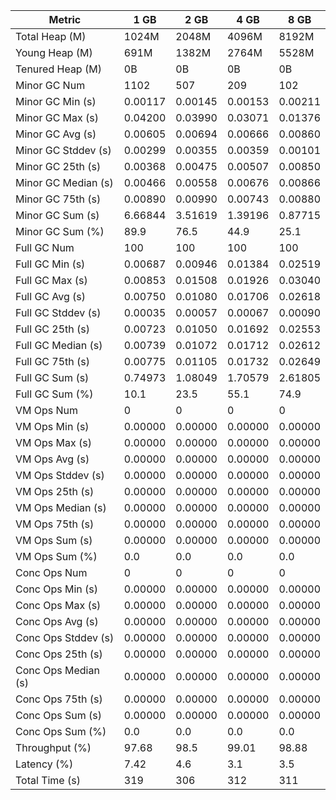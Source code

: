 | Metric | 1 GB | 2 GB | 4 GB | 8 GB |
|------|----|----|----|----|
| Total Heap (M) | 1024M | 2048M | 4096M | 8192M |
| Young Heap (M) | 691M | 1382M | 2764M | 5528M |
| Tenured Heap (M) | 0B | 0B | 0B | 0B |
| Minor GC Num | 1102 | 507 | 209 | 102 |
| Minor GC Min (s) | 0.00117 | 0.00145 | 0.00153 | 0.00211 |
| Minor GC Max (s) | 0.04200 | 0.03990 | 0.03071 | 0.01376 |
| Minor GC Avg (s) | 0.00605 | 0.00694 | 0.00666 | 0.00860 |
| Minor GC Stddev (s) | 0.00299 | 0.00355 | 0.00359 | 0.00101 |
| Minor GC 25th (s) | 0.00368 | 0.00475 | 0.00507 | 0.00850 |
| Minor GC Median (s) | 0.00466 | 0.00558 | 0.00676 | 0.00866 |
| Minor GC 75th (s) | 0.00890 | 0.00990 | 0.00743 | 0.00880 |
| Minor GC Sum (s) | 6.66844 | 3.51619 | 1.39196 | 0.87715 |
| Minor GC Sum (%) | 89.9 | 76.5 | 44.9 | 25.1 |
| Full GC Num | 100 | 100 | 100 | 100 |
| Full GC Min (s) | 0.00687 | 0.00946 | 0.01384 | 0.02519 |
| Full GC Max (s) | 0.00853 | 0.01508 | 0.01926 | 0.03040 |
| Full GC Avg (s) | 0.00750 | 0.01080 | 0.01706 | 0.02618 |
| Full GC Stddev (s) | 0.00035 | 0.00057 | 0.00067 | 0.00090 |
| Full GC 25th (s) | 0.00723 | 0.01050 | 0.01692 | 0.02553 |
| Full GC Median (s) | 0.00739 | 0.01072 | 0.01712 | 0.02612 |
| Full GC 75th (s) | 0.00775 | 0.01105 | 0.01732 | 0.02649 |
| Full GC Sum (s) | 0.74973 | 1.08049 | 1.70579 | 2.61805 |
| Full GC Sum (%) | 10.1 | 23.5 | 55.1 | 74.9 |
| VM Ops Num | 0 | 0 | 0 | 0 |
| VM Ops Min (s) | 0.00000 | 0.00000 | 0.00000 | 0.00000 |
| VM Ops Max (s) | 0.00000 | 0.00000 | 0.00000 | 0.00000 |
| VM Ops Avg (s) | 0.00000 | 0.00000 | 0.00000 | 0.00000 |
| VM Ops Stddev (s) | 0.00000 | 0.00000 | 0.00000 | 0.00000 |
| VM Ops 25th (s) | 0.00000 | 0.00000 | 0.00000 | 0.00000 |
| VM Ops Median (s) | 0.00000 | 0.00000 | 0.00000 | 0.00000 |
| VM Ops 75th (s) | 0.00000 | 0.00000 | 0.00000 | 0.00000 |
| VM Ops Sum (s) | 0.00000 | 0.00000 | 0.00000 | 0.00000 |
| VM Ops Sum (%) | 0.0 | 0.0 | 0.0 | 0.0 |
| Conc Ops Num | 0 | 0 | 0 | 0 |
| Conc Ops Min (s) | 0.00000 | 0.00000 | 0.00000 | 0.00000 |
| Conc Ops Max (s) | 0.00000 | 0.00000 | 0.00000 | 0.00000 |
| Conc Ops Avg (s) | 0.00000 | 0.00000 | 0.00000 | 0.00000 |
| Conc Ops Stddev (s) | 0.00000 | 0.00000 | 0.00000 | 0.00000 |
| Conc Ops 25th (s) | 0.00000 | 0.00000 | 0.00000 | 0.00000 |
| Conc Ops Median (s) | 0.00000 | 0.00000 | 0.00000 | 0.00000 |
| Conc Ops 75th (s) | 0.00000 | 0.00000 | 0.00000 | 0.00000 |
| Conc Ops Sum (s) | 0.00000 | 0.00000 | 0.00000 | 0.00000 |
| Conc Ops Sum (%) | 0.0 | 0.0 | 0.0 | 0.0 |
| Throughput (%) | 97.68 | 98.5 | 99.01 | 98.88 |
| Latency (%) | 7.42 | 4.6 | 3.1 | 3.5 |
| Total Time (s) | 319 | 306 | 312 | 311 |
